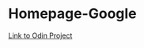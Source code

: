 # Homepage-Google
<a href="http://www.theodinproject.com/web-development-101/html-css"> Link to Odin Project </a>
